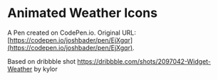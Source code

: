 # Animated Weather Icons

A Pen created on CodePen.io. Original URL: [https://codepen.io/joshbader/pen/EjXgqr](https://codepen.io/joshbader/pen/EjXgqr).

Based on dribbble shot https://dribbble.com/shots/2097042-Widget-Weather by kylor
